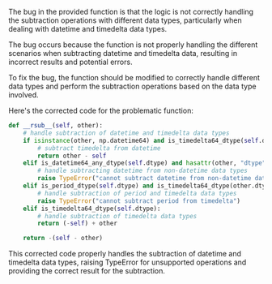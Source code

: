 The bug in the provided function is that the logic is not correctly handling the subtraction operations with different data types, particularly when dealing with datetime and timedelta data types. 

The bug occurs because the function is not properly handling the different scenarios when subtracting datetime and timedelta data, resulting in incorrect results and potential errors.

To fix the bug, the function should be modified to correctly handle different data types and perform the subtraction operations based on the data type involved.

Here's the corrected code for the problematic function:

```python
def __rsub__(self, other):
    # handle subtraction of datetime and timedelta data types
    if isinstance(other, np.datetime64) and is_timedelta64_dtype(self.dtype):
        # subtract timedelta from datetime
        return other - self
    elif is_datetime64_any_dtype(self.dtype) and hasattr(other, "dtype") and not is_datetime64_any_dtype(other.dtype):
        # handle subtracting datetime from non-datetime data types
        raise TypeError("cannot subtract datetime from non-datetime data type")
    elif is_period_dtype(self.dtype) and is_timedelta64_dtype(other.dtype):
        # handle subtraction of period and timedelta data types
        raise TypeError("cannot subtract period from timedelta")
    elif is_timedelta64_dtype(self.dtype):
        # handle subtraction of timedelta data types
        return (-self) + other

    return -(self - other)
```

This corrected code properly handles the subtraction of datetime and timedelta data types, raising TypeError for unsupported operations and providing the correct result for the subtraction.
